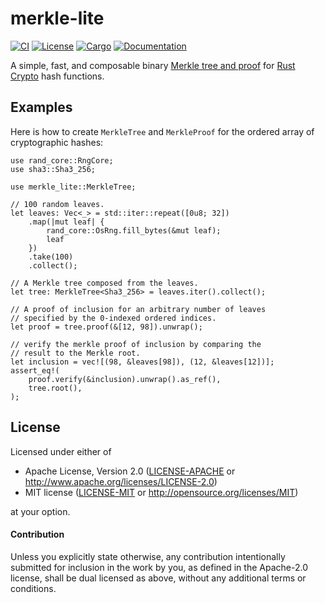# merkle-lite

[![CI](https://github.com/keithnoguchi/merkle-lite/actions/workflows/ci.yml/badge.svg)](
https://github.com/keithnoguchi/merkle-lite/actions)
[![License](https://img.shields.io/badge/license-Apache--2.0_OR_MIT-blue.svg)](
https://github.com/keithnoguchi/merkle-lite)
[![Cargo](https://img.shields.io/crates/v/merkle-lite.svg)](
https://crates.io/crates/merkle-lite)
[![Documentation](https://docs.rs/merkle-lite/badge.svg)](
https://docs.rs/merkle-lite)

A simple, fast, and composable binary [Merkle tree and proof]
for [Rust Crypto] hash functions.

## Examples

Here is how to create `MerkleTree` and `MerkleProof`
for the ordered array of cryptographic hashes:
```
use rand_core::RngCore;
use sha3::Sha3_256;

use merkle_lite::MerkleTree;

// 100 random leaves.
let leaves: Vec<_> = std::iter::repeat([0u8; 32])
    .map(|mut leaf| {
        rand_core::OsRng.fill_bytes(&mut leaf);
        leaf
    })
    .take(100)
    .collect();

// A Merkle tree composed from the leaves.
let tree: MerkleTree<Sha3_256> = leaves.iter().collect();

// A proof of inclusion for an arbitrary number of leaves
// specified by the 0-indexed ordered indices.
let proof = tree.proof(&[12, 98]).unwrap();

// verify the merkle proof of inclusion by comparing the
// result to the Merkle root.
let inclusion = vec![(98, &leaves[98]), (12, &leaves[12])];
assert_eq!(
    proof.verify(&inclusion).unwrap().as_ref(),
    tree.root(),
);
```

## License

Licensed under either of

 * Apache License, Version 2.0 ([LICENSE-APACHE](LICENSE-APACHE) or http://www.apache.org/licenses/LICENSE-2.0)
 * MIT license ([LICENSE-MIT](LICENSE-MIT) or http://opensource.org/licenses/MIT)

at your option.

#### Contribution

Unless you explicitly state otherwise, any contribution intentionally submitted
for inclusion in the work by you, as defined in the Apache-2.0 license, shall be
dual licensed as above, without any additional terms or conditions.

[merkle tree and proof]: https://en.wikipedia.org/wiki/Merkle_tree
[rust crypto]: https://github.com/RustCrypto
